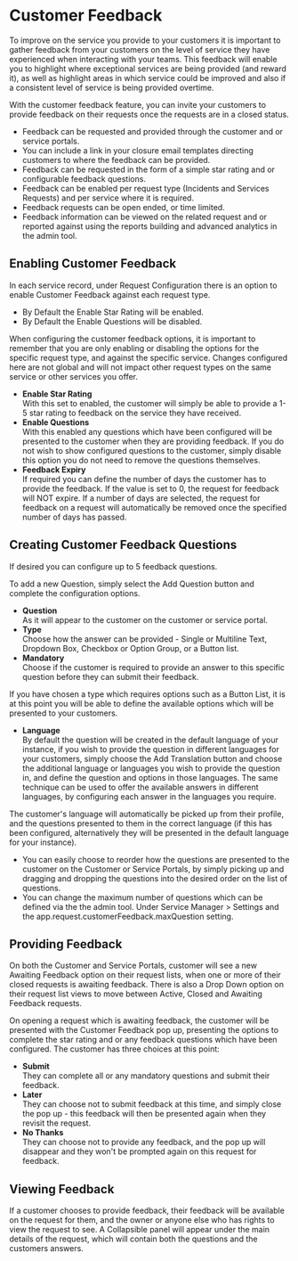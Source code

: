 # Customer Feedback
To improve on the service you provide to your customers it is important to gather feedback from your customers on the level of service they have experienced when interacting with your teams. This feedback will enable you to highlight where exceptional services are being provided (and reward it), as well as highlight areas in which service could be improved and also if a consistent level of service is being provided overtime.

With the customer feedback feature, you can invite your customers to provide feedback on their requests once the requests are in a closed status.
* Feedback can be requested and provided through the customer and or service portals.
* You can include a link in your closure email templates directing customers to where the feedback can be provided.
* Feedback can be requested in the form of a simple star rating and or configurable feedback questions.
* Feedback can be enabled per request type (Incidents and Services Requests) and per service where it is required.
* Feedback requests can be open ended, or time limited.
* Feedback information can be viewed on the related request and or reported against using the reports building and advanced analytics in the admin tool.

## Enabling Customer Feedback
In each service record, under Request Configuration there is an option to enable Customer Feedback against each request type.
* By Default the Enable Star Rating will be enabled.
* By Default the Enable Questions will be disabled.

When configuring the customer feedback options, it is important to remember that you are only enabling or disabling the options for the specific request type, and against the specific service. Changes configured here are not global and will not impact other request types on the same service or other services you offer.

* **Enable Star Rating**<br>With this set to enabled, the customer will simply be able to provide a 1-5 star rating to feedback on the service they have received.
* **Enable Questions**<br>With this enabled any questions which have been configured will be presented to the customer when they are providing feedback. If you do not wish to show configured questions to the customer, simply disable this option you do not need to remove the questions themselves.
* **Feedback Expiry**<br>If required you can define the number of days the customer has to provide the feedback. If the value is set to 0, the request for feedback will NOT expire. If a number of days are selected, the request for feedback on a request will automatically be removed once the specified number of days has passed.

## Creating Customer Feedback Questions
If desired you can configure up to 5 feedback questions.

To add a new Question, simply select the Add Question button and complete the configuration options.

* **Question**<br>As it will appear to the customer on the customer or service portal.
* **Type**<br>Choose how the answer can be provided - Single or Multiline Text, Dropdown Box, Checkbox or Option Group, or a Button list.
* **Mandatory**<br>Choose if the customer is required to provide an answer to this specific question before they can submit their feedback.

If you have chosen a type which requires options such as a Button List, it is at this point you will be able to define the available options which will be presented to your customers.

* **Language**<br>By default the question will be created in the default language of your instance, if you wish to provide the question in different languages for your customers, simply choose the Add Translation button and choose the additional language or languages you wish to provide the question in, and define the question and options in those languages.
The same technique can be used to offer the available answers in different languages, by configuring each answer in the languages you require.

The customer's language will automatically be picked up from their profile, and the questions presented to them in the correct language (if this has been configured, alternatively they will be presented in the default language for your instance).

* You can easily choose to reorder how the questions are presented to the customer on the Customer or Service Portals, by simply picking up and dragging and dropping the questions into the desired order on the list of questions.
* You can change the maximum number of questions which can be defined via the the admin tool. Under Service Manager > Settings and the app.request.customerFeedback.maxQuestion setting.

## Providing Feedback
On both the Customer and Service Portals, customer will see a new Awaiting Feedback option on their request lists, when one or more of their closed requests is awaiting feedback. There is also a Drop Down option on their request list views to move between Active, Closed and Awaiting Feedback requests.

On opening a request which is awaiting feedback, the customer will be presented with the Customer Feedback pop up, presenting the options to complete the star rating and or any feedback questions which have been configured. The customer has three choices at this point:

* **Submit**<br>They can complete all or any mandatory questions and submit their feedback.
* **Later**<br> They can choose not to submit feedback at this time, and simply close the pop up - this feedback will then be presented again when they revisit the request.
* **No Thanks**<br>They can choose not to provide any feedback, and the pop up will disappear and they won't be prompted again on this request for feedback.

## Viewing Feedback
If a customer chooses to provide feedback, their feedback will be available on the request for them, and the owner or anyone else who has rights to view the request to see. A Collapsible panel will appear under the main details of the request, which will contain both the questions and the customers answers.